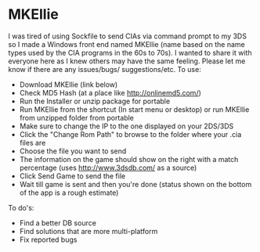 # MKEllie
I was tired of using Sockfile to send CIAs via command prompt to my 3DS so I made a Windows front end named MKEllie (name based on the name types used by the CIA programs in the 60s to 70s). I wanted to share it with everyone here as I knew others may have the same feeling. Please let me know if there are any issues/bugs/ suggestions/etc.
To use:
* Download MKEllie (link below)
* Check MD5 Hash (at a place like http://onlinemd5.com/)
* Run the Installer or unzip package for portable
* Run MKEllie from the shortcut (In start menu or desktop) or run MKEllie from unzipped folder from portable
* Make sure to change the IP to the one displayed on your 2DS/3DS
* Click the "Change Rom Path" to browse to the folder where your .cia files are
* Choose the file you want to send
* The information on the game should show on the right with a match percentage (uses http://www.3dsdb.com/ as a source)
* Click Send Game to send the file
* Wait till game is sent and then you're done (status shown on the bottom of the app is a rough estimate)

To do's:
* Find a better DB source
* Find solutions that are more multi-platform
* Fix reported bugs
